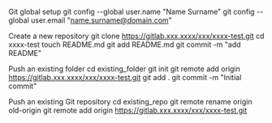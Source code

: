 Git global setup
git config --global user.name "Name Surname"
git config --global user.email "name.surname@domain.com"

Create a new repository
git clone https://gitlab.xxx.xxxx/xxx/xxxx-test.git
cd xxxx-test
touch README.md
git add README.md
git commit -m "add README"

Push an existing folder
cd existing_folder
git init
git remote add origin https://gitlab.xxx.xxxx/xxx/xxxx-test.git
git add .
git commit -m "Initial commit"

Push an existing Git repository
cd existing_repo
git remote rename origin old-origin
git remote add origin https://gitlab.xxx.xxxx/xxx/xxxx-test.git



